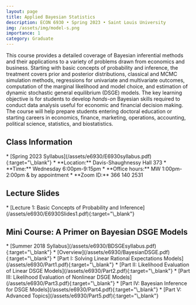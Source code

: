 ```yaml
---
layout: page
title: Applied Bayesian Statistics
description: ECON 6930 • Spring 2023 • Saint Louis University
img: /assets/img/model-s.png
importance: 1
category: Graduate
---
```


This course provides a detailed coverage of Bayesian inferential methods and their applications to a variety of problems drawn from economics and business. Starting with basic concepts of probability and inference, the treatment covers prior and posterior distributions, classical and MCMC simulation methods, regressions for univariate and multivariate outcomes, computation of the marginal likelihood and model choice, and estimation of dynamic stochastic general equilibrium (DSGE) models. The key learning objective is for students to develop *hands-on* Bayesian skills required to conduct data analysis useful for economic and financial decision making. The course will help prepare students entering doctoral education or starting careers in economics, finance, marketing, operations, accounting, political science, statistics, and biostatistics.

<div class="publications">
  <h2 class="topic">Class Information</h2>
</div>
* [Spring 2023 Syllabus](/assets/e6930/E6930syllabus.pdf){:target="\_blank"}
* **Location:** Davis-Shaughnessy Hall 373
* **Time:** Wednesday 6:00pm-9:15pm
* **Office hours:** MW 1:00pm-2:00pm & by appointment
* **Zoom ID:** 366 140 2531

<div class="publications">
  <h2 class="topic">Lecture Slides</h2>
</div>
* [Lecture 1: Basic Concepts of Probability and Inference](/assets/e6930/E6930Slides1.pdf){:target="\_blank"}

<div class="publications">
  <h2 class="topic">Mini Course: A Primer on Bayesian DSGE Models</h2>
</div>
* [Summer 2018 Syllabus](/assets/e6930/BDSGEsyllabus.pdf){:target="\_blank"}
* [Overview](/assets/e6930/BayesianDSGE.pdf){:target="\_blank"}
* [Part I: Solving Linear Rational Expectations Models](/assets/e6930/Part1.pdf){:target="\_blank"}
* [Part II: Likelihood Evaluation of Linear DSGE Models](/assets/e6930/Part2.pdf){:target="\_blank"}
* [Part III: Likelihood Evaluation of Nonlinear DSGE Models](/assets/e6930/Part3.pdf){:target="\_blank"}
* [Part IV: Bayesian Inference for DSGE Models](/assets/e6930/Part4.pdf){:target="\_blank"}
* [Part V: Advanced Topics](/assets/e6930/Part5.pdf){:target="\_blank"}
